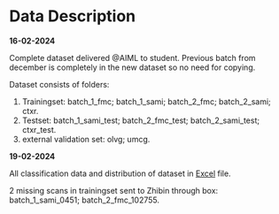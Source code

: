 # Data Description

**16-02-2024**

Complete dataset delivered @AIML to student. Previous batch from december is completely in the new dataset so no need for copying.

Dataset consists of folders:

1. Trainingset: batch_1_fmc; batch_1_sami; batch_2_fmc; batch_2_sami; ctxr.
2. Testset: batch_1_sami_test; batch_2_fmc_test; batch_2_sami_test; ctxr_test.
3. external validation set: olvg; umcg.

**19-02-2024**

All classification data and distribution of dataset in [Excel](https://onedrive.live.com/edit?id=C1552A6F51EC5DE7!1426&resid=C1552A6F51EC5DE7!1426&ithint=file%2cxlsx&authkey=!Au9jcDlK3_sq60U&wdo=2&cid=c1552a6f51ec5de7) file.

2 missing scans in trainingset sent to Zhibin through box: batch_1_sami_0451; batch_2_fmc_102755.
